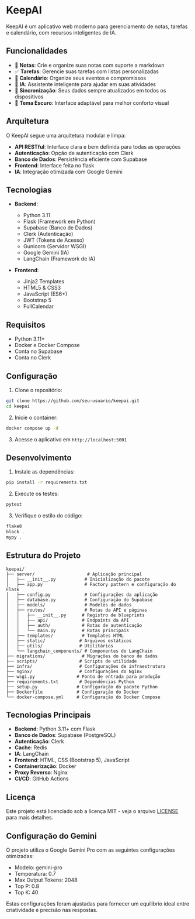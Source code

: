 # KeepAI

KeepAI é um aplicativo web moderno para gerenciamento de notas, tarefas e calendário, com recursos inteligentes de IA.

## Funcionalidades

- 📝 **Notas**: Crie e organize suas notas com suporte a markdown
- ✅ **Tarefas**: Gerencie suas tarefas com listas personalizadas
- 📅 **Calendário**: Organize seus eventos e compromissos
- 🤖 **IA**: Assistente inteligente para ajudar em suas atividades
- 🔄 **Sincronização**: Seus dados sempre atualizados em todos os dispositivos
- 🌙 **Tema Escuro**: Interface adaptável para melhor conforto visual

## Arquitetura

O KeepAI segue uma arquitetura modular e limpa:

- **API RESTful**: Interface clara e bem definida para todas as operações
- **Autenticação**: Opção de autenticação com Clerk
- **Banco de Dados**: Persistência eficiente com Supabase
- **Frontend**: Interface feita no flask
- **IA**: Integração otimizada com Google Gemini

## Tecnologias

- **Backend**:

  - Python 3.11
  - Flask (Framework em Python)
  - Supabase (Banco de Dados)
  - Clerk (Autenticação)
  - JWT (Tokens de Acesso)
  - Gunicorn (Servidor WSGI)
  - Google Gemini (IA)
  - LangChain (Framework de IA)

- **Frontend**:
  - Jinja2 Templates
  - HTML5 & CSS3
  - JavaScript (ES6+)
  - Bootstrap 5
  - FullCalendar

## Requisitos

- Python 3.11+
- Docker e Docker Compose
- Conta no Supabase
- Conta no Clerk

## Configuração

1. Clone o repositório:

```bash
git clone https://github.com/seu-usuario/keepai.git
cd keepai
```

2. Inicie o container:

```bash
docker compose up -d
```

3. Acesse o aplicativo em `http://localhost:5001`

## Desenvolvimento

1. Instale as dependências:

```bash
pip install -r requirements.txt
```

2. Execute os testes:

```bash
pytest
```

3. Verifique o estilo do código:

```bash
flake8
black .
mypy .
```

## Estrutura do Projeto

```
keepai/
├── server/                    # Aplicação principal
│   ├── __init__.py           # Inicialização do pacote
│   ├── app.py                # Factory pattern e configuração do Flask
│   ├── config.py             # Configurações da aplicação
│   ├── database.py           # Configuração do Supabase
│   ├── models/               # Modelos de dados
│   ├── routes/               # Rotas da API e páginas
│   │   ├── __init__.py      # Registro de blueprints
│   │   ├── api/             # Endpoints da API
│   │   ├── auth/            # Rotas de autenticação
│   │   └── main.py          # Rotas principais
│   ├── templates/           # Templates HTML
│   ├── static/             # Arquivos estáticos
│   ├── utils/              # Utilitários
│   └── langchain_components/ # Componentes do LangChain
├── migrations/              # Migrações do banco de dados
├── scripts/                # Scripts de utilidade
├── infra/                  # Configurações de infraestrutura
├── nginx/                  # Configurações do Nginx
├── wsgi.py                # Ponto de entrada para produção
├── requirements.txt        # Dependências Python
├── setup.py               # Configuração do pacote Python
├── Dockerfile             # Configuração do Docker
└── docker-compose.yml     # Configuração do Docker Compose
```

## Tecnologias Principais

- **Backend**: Python 3.11+ com Flask
- **Banco de Dados**: Supabase (PostgreSQL)
- **Autenticação**: Clerk
- **Cache**: Redis
- **IA**: LangChain
- **Frontend**: HTML, CSS (Bootstrap 5), JavaScript
- **Containerização**: Docker
- **Proxy Reverso**: Nginx
- **CI/CD**: GitHub Actions

## Licença

Este projeto está licenciado sob a licença MIT - veja o arquivo [LICENSE](LICENSE) para mais detalhes.

## Configuração do Gemini

O projeto utiliza o Google Gemini Pro com as seguintes configurações otimizadas:

- Modelo: gemini-pro
- Temperatura: 0.7
- Max Output Tokens: 2048
- Top P: 0.8
- Top K: 40

Estas configurações foram ajustadas para fornecer um equilíbrio ideal entre criatividade e precisão nas respostas.
